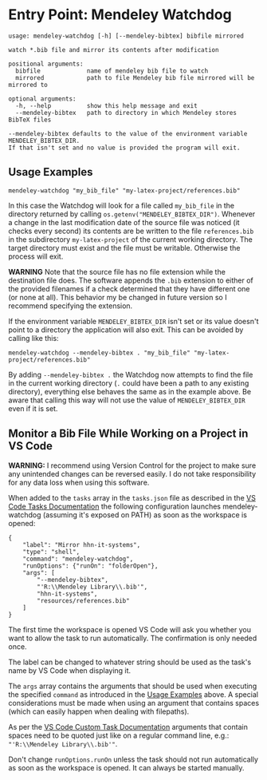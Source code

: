 <!--- Copyright (c) 2021 Valentin Weber

    This file is part of the software mendeley-watchdog.

    The software is licensed under the European Union Public License
    (EUPL) version 1.2 or later. You should have received a copy of
    the english license text with the software. For your rights and
    obligations under this license refer to the file LICENSE or visit
    https://joinup.ec.europa.eu/community/eupl/og_page/eupl to view
    official translations of the licence in another language of the EU.
--->

# Entry Point: Mendeley Watchdog

```
usage: mendeley-watchdog [-h] [--mendeley-bibtex] bibfile mirrored

watch *.bib file and mirror its contents after modification

positional arguments:
  bibfile             name of mendeley bib file to watch
  mirrored            path to file Mendeley bib file mirrored will be mirrored to

optional arguments:
  -h, --help          show this help message and exit
  --mendeley-bibtex   path to directory in which Mendeley stores BibTeX files

--mendeley-bibtex defaults to the value of the environment variable MENDELEY_BIBTEX_DIR.
If that isn't set and no value is provided the program will exit.
```

## Usage Examples
```
mendeley-watchdog "my_bib_file" "my-latex-project/references.bib"
```
In this case the Watchdog will look for a file called `my_bib_file` in the
directory returned by calling `os.getenv("MENDELEY_BIBTEX_DIR")`. Whenever a
change in the last modification date of the source file was noticed (it checks
every second) its contents are be written to the file `references.bib` in the
subdirectory `my-latex-project` of the current working directory. The target
directory must exist and the file must be writable. Otherwise the process will
exit.

**WARNING** Note that the source file has no file extension while the
            destination file does. The software appends the `.bib` extension to
            either of the provided filenames if a check determined that they
            have different one (or none at all). This behavior my be changed in
            future version so I recommend specifying the extension.

If the environment variable `MENDELEY_BIBTEX_DIR` isn't set or its value
doesn't point to a directory the application will also exit. This can be
avoided by calling like this:
```
mendeley-watchdog --mendeley-bibtex . "my_bib_file" "my-latex-project/references.bib"
```
By adding `--mendeley-bibtex .` the Watchdog now attempts to find the file in
the current working directory (`.` could have been a path to any existing
directory), everything else behaves the same as in the example above. Be aware
that calling this way will not use the value of `MENDELEY_BIBTEX_DIR` even if
it is set.

## Monitor a Bib File While Working on a Project in VS Code
**WARNING:**  I recommend using Version Control for the project to make sure any
              unintended changes can be reversed easily. I do not take 
              responsibility for any data loss when using this software.

When added to the `tasks` array in the `tasks.json` file as described in the
[VS Code Tasks Documentation][vscode-tasks] the following configuration launches
mendeley-watchdog (assuming it's exposed on PATH) as soon as the workspace is opened:
```
{
    "label": "Mirror hhn-it-systems",
    "type": "shell",
    "command": "mendeley-watchdog",
    "runOptions": {"runOn": "folderOpen"},
    "args": [
        "--mendeley-bibtex",
        "'R:\\Mendeley Library\\.bib'",
        "hhn-it-systems",
        "resources/references.bib"
    ]
}
```
The first time the workspace is opened VS Code will ask you whether you want
to allow the task to run automatically. The confirmation is only needed once.

The label can be changed to whatever string should be used as the task's name
by VS Code when displaying it.

The `args` array contains the arguments that should be used when executing the
specified `command` as introduced in the [Usage Examples][toc-usage-examples]
above. A special considerations must be made when using an argument that
contains spaces (which can easily happen when dealing with filepaths).

As per the [VS Code Custom Task Documentation][vscode-tasks-custom] arguments
that contain spaces need to be quoted just like on a regular command line, e.g.:
`"'R:\\Mendeley Library\\.bib'"`. 

Don't change `runOptions.runOn` unless the task should not run automatically as
soon as the workspace is opened. It can always be started manually.

[toc-usage-examples]: #usage-examples
[vscode-tasks]: https://code.visualstudio.com/docs/editor/tasks
[vscode-tasks-custom]: https://code.visualstudio.com/docs/editor/tasks#_custom-tasks
